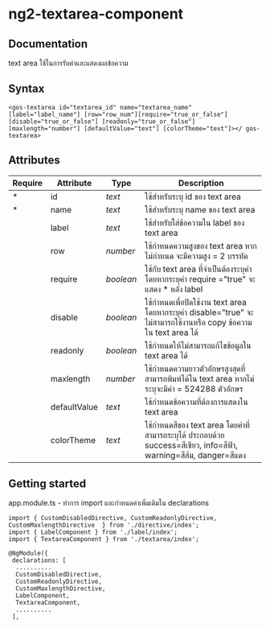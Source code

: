 # ng2-textarea-component #

## Documentation ##
text area ใช้ในการรับค่าและแสดงผลข้อความ

## Syntax ##
`<gos-textarea id="textarea_id" name="textarea_name" [label="label_name"] [row="row_num"][require="true_or_false"] [disable="true_or_false"] [readonly="true_or_false"] [maxlength="number"] [defaultValue="text"] [colorTheme="text"]></ gos-textarea>`

## Attributes ##

Require | Attribute   | Type        | Description
------- |----------   | -----       | -------------
*       |id           | *text*      | ใช้สำหรับระบุ id ของ text area
*       |name         | *text*      | ใช้สำหรับระบุ name ของ text area
        |label        | *text*      | ใช้สำหรับใส่ข้อความใน label ของ text area
        |row          | *number*    | ใช้กำหนดความสูงของ text area หากไม่กำหนด จะมีความสูง = 2 บรรทัด
        |require      | *boolean*   | ใช้กับ text area ที่จำเป็นต้องระบุค่า โดยหากระบุค่า require ="true" จะแสดง * หลัง label
        |disable      | *boolean*   | ใช้กำหนดเพื่อปิดใช้งาน text area โดยหากระบุค่า disable="true" จะไม่สามารถใช้งานหรือ copy ข้อความใน text area ได้
        |readonly     | *boolean*   | ใช้กำหนดให้ไม่สามารถแก้ไขข้อมูลใน text area ได้
        |maxlength    | *number*    | ใช้กำหนดความยาวตัวอักษรสูงสุดที่สามารถพิมพ์ได้ใน text area หากไม่ระบุจะมีค่า = 524288 ตัวอักษร
        |defaultValue | *text*      | ใช้กำหนดข้อความที่ต้องการแสดงใน text area
        |colorTheme   | *text*      | ใช้กำหนดสีของ text area โดยค่าที่สามารถระบุได้ ประกอบด้วย success=สีเขียว, info=สีฟ้า, warning=สีส้ม, danger=สีแดง

## Getting started ##
app.module.ts - ทำการ import และกำหนดค่าเพิ่มเติมใน declarations
    
    import { CustomDisabledDirective, CustomReadonlyDirective, CustomMaxlengthDirective  } from './directive/index';
    import { LabelComponent } from './label/index';
    import { TextareaComponent } from './textarea/index';

    @NgModule({
     declarations: [
      ..........
      CustomDisabledDirective,
      CustomReadonlyDirective,
      CustomMaxlengthDirective,
      LabelComponent,
      TextareaComponent,
      ..........
     ],

